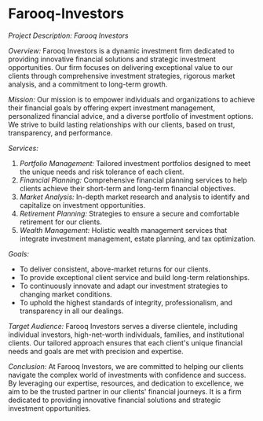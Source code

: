 # Farooq-Investors

*Project Description: Farooq Investors*

*Overview:*
Farooq Investors is a dynamic investment firm dedicated to providing innovative financial solutions and strategic investment opportunities. Our firm focuses on delivering exceptional value to our clients through comprehensive investment strategies, rigorous market analysis, and a commitment to long-term growth.

*Mission:*
Our mission is to empower individuals and organizations to achieve their financial goals by offering expert investment management, personalized financial advice, and a diverse portfolio of investment options. We strive to build lasting relationships with our clients, based on trust, transparency, and performance.

*Services:*
1. *Portfolio Management:* Tailored investment portfolios designed to meet the unique needs and risk tolerance of each client.
2. *Financial Planning:* Comprehensive financial planning services to help clients achieve their short-term and long-term financial objectives.
3. *Market Analysis:* In-depth market research and analysis to identify and capitalize on investment opportunities.
4. *Retirement Planning:* Strategies to ensure a secure and comfortable retirement for our clients.
5. *Wealth Management:* Holistic wealth management services that integrate investment management, estate planning, and tax optimization.

*Goals:*
- To deliver consistent, above-market returns for our clients.
- To provide exceptional client service and build long-term relationships.
- To continuously innovate and adapt our investment strategies to changing market conditions.
- To uphold the highest standards of integrity, professionalism, and transparency in all our dealings.

*Target Audience:*
Farooq Investors serves a diverse clientele, including individual investors, high-net-worth individuals, families, and institutional clients. Our tailored approach ensures that each client's unique financial needs and goals are met with precision and expertise.

*Conclusion:*
At Farooq Investors, we are committed to helping our clients navigate the complex world of investments with confidence and success. By leveraging our expertise, resources, and dedication to excellence, we aim to be the trusted partner in our clients' financial journeys.
It is a firm dedicated to providing innovative financial solutions and strategic investment opportunities.
